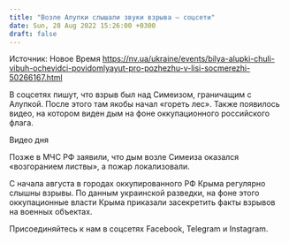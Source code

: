 ```yaml
---
title: "Возле Алупки слышали звуки взрыва — соцсети"
date: Sun, 28 Aug 2022 15:26:00 +0300
draft: false
---
```

Источник: Новое Время https://nv.ua/ukraine/events/bilya-alupki-chuli-vibuh-ochevidci-povidomlyayut-pro-pozhezhu-v-lisi-socmerezhi-50266167.html


В соцсетях пишут, что взрыв был над Симеизом, граничащим с Алупкой. После этого там якобы начал «гореть лес». Также появилось видео, на котором виден дым на фоне оккупационного российского флага.

 Видео дня   

Позже в МЧС РФ заявили, что дым возле Симеиза оказался «возгоранием листвы», а пожар локализовали.

С начала августа в городах оккупированного РФ Крыма регулярно слышны взрывы. По данным украинской разведки, на фоне этого оккупационные власти Крыма приказали засекретить факты взрывов на военных объектах.

Присоединяйтесь к нам в соцсетях Facebook, Telegram и Instagram.
